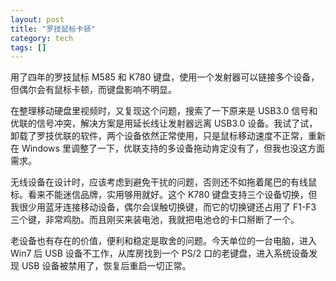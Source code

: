 ```yaml
---
layout: post
title: "罗技鼠标卡顿"
category: tech
tags: []
---
```


用了四年的罗技鼠标 M585 和 K780 键盘，使用一个发射器可以链接多个设备，但偶尔会有鼠标卡顿，而键盘影响不明显。

在整理移动硬盘里视频时，又复现这个问题，搜索了一下原来是 USB3.0 信号和优联的信号冲突，解决方案是用延长线让发射器远离 USB3.0 设备。我试了试，卸载了罗技优联的软件，两个设备依然正常使用，只是鼠标移动速度不正常，重新在 Windows 里调整了一下，优联支持的多设备拖动肯定没有了，但我也没这方面需求。

无线设备在设计时，应该考虑到避免干扰的问题，否则还不如拖着尾巴的有线鼠标。看来不能迷信品牌，实用够用就好。这个 K780 键盘支持三个设备切换，但我很少用蓝牙连接移动设备，偶尔会误触切换键，而它的切换键还占用了 F1-F3 三个键，非常鸡肋。而且刚买来装电池，我就把电池仓的卡口掰断了一个。

老设备也有存在的价值，便利和稳定是取舍的问题。今天单位的一台电脑，进入 Win7 后 USB 设备不工作，从库房找到一个 PS/2 口的老键盘，进入系统设备发现 USB 设备被禁用了，恢复后重启一切正常。

